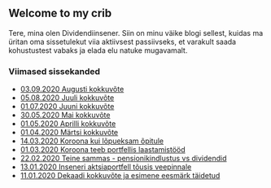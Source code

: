 ## Welcome to my crib

Tere, mina olen Dividendiinsener. Siin on minu väike blogi sellest, kuidas ma üritan oma sissetulekut viia aktiivsest
passiivseks, et varakult saada kohustustest vabaks ja elada elu natuke mugavamalt.

### Viimased sissekanded

* [03.09.2020 Augusti kokkuvõte](./03-09-2020-augustikokkuvote/)
* [05.08.2020 Juuli kokkuvõte](./05-08-2020-juulikokkuvote/)
* [01.07.2020 Juuni kokkuvõte](./01-07-2020-juunikokkuvote/)
* [30.05.2020 Mai kokkuvõte](./30-05-2020-maikokkuvote/)
* [01.05.2020 Aprilli kokkuvõte](./01-05-2020-aprillikokkuvote/)
* [01.04.2020 Märtsi kokkuvõte](./01-04-2020-martsikokkuvote/)
* [14.03.2020 Koroona kui lõpueksam õpitule](./14-03-2020-koroona2)
* [01.03.2020 Koroona teeb portfellis laastamistööd](./01-03-2020-koroona)
* [22.02.2020 Teine sammas - pensionikindlustus vs dividendid](./22-02-2020-pensionikindlustus)
* [13.01.2020 Inseneri aktsiaportfell tõusis veepinnale](./13-01-2020-kasum)
* [11.01.2020 Dekaadi kokkuvõte ja esimene eesmärk täidetud](./11-01-2020-algus)
